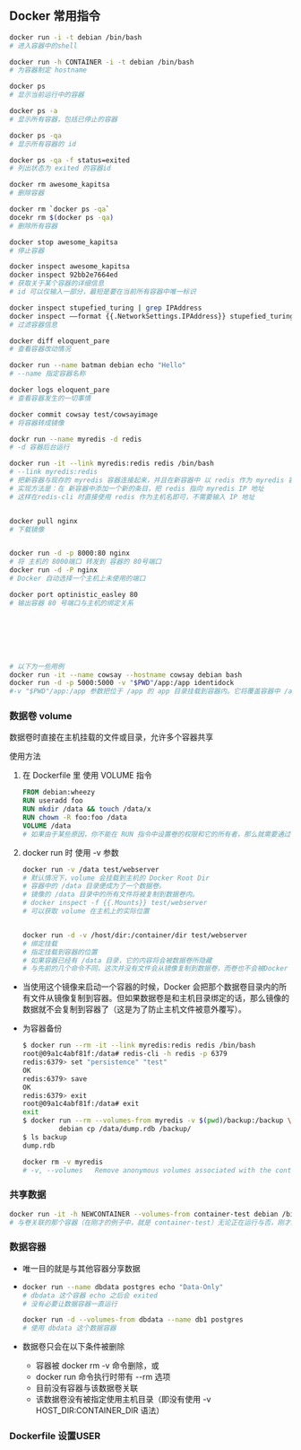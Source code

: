 ## Docker 常用指令

```bash
docker run -i -t debian /bin/bash
# 进入容器中的shell

docker run -h CONTAINER -i -t debian /bin/bash
# 为容器制定 hostname

docker ps
# 显示当前运行中的容器

docker ps -a
# 显示所有容器，包括已停止的容器

docker ps -qa
# 显示所有容器的 id

docker ps -qa -f status=exited
# 列出状态为 exited 的容器id

docker rm awesome_kapitsa
# 删除容器

docker rm `docker ps -qa`
docekr rm $(docker ps -qa)
# 删除所有容器

docker stop awesome_kapitsa
# 停止容器

docker inspect awesome_kapitsa
docker inspect 92bb2e7664ed
# 获取关于某个容器的详细信息
# id 可以仅输入一部分，最短是要在当前所有容器中唯一标识

docker inspect stupefied_turing | grep IPAddress 
docker inspect ––format {{.NetworkSettings.IPAddress}} stupefied_turing
# 过滤容器信息

docker diff eloquent_pare
# 查看容器改动情况

docker run --name batman debian echo "Hello"
# --name 指定容器名称

docker logs eloquent_pare
# 查看容器发生的一切事情

docker commit cowsay test/cowsayimage
# 将容器转成镜像

dockr run --name myredis -d redis
# -d 容器后台运行

docker run -it --link myredis:redis redis /bin/bash
# --link myredis:redis
# 把新容器与现存的 myredis 容器连接起来，并且在新容器中 以 redis 作为 myredis 容器的主机名
# 实现方法是：在 新容器中添加一个新的条目，把 redis 指向 myredis IP 地址
# 这样在redis-cli 时直接使用 redis 作为主机名即可，不需要输入 IP 地址


docker pull nginx
# 下载镜像


docker run -d -p 8000:80 nginx
# 将 主机的 8000端口 转发到 容器的 80号端口
docker run -d -P nginx
# Docker 自动选择一个主机上未使用的端口

docker port optinistic_easley 80
# 输出容器 80 号端口与主机的绑定关系







# 以下为一些用例
docker run -it --name cowsay --hostname cowsay debian bash
docker run -d -p 5000:5000 -v "$PWD"/app:/app identidock
#-v "$PWD"/app:/app 参数把位于 /app 的 app 目录挂载到容器内。它将覆盖容器中 /app 目录的内容 ，而且在容器内还可以进行读写（如果你不希望这样，也可以把数据卷挂载为只读）。
```



### 数据卷 volume

数据卷时直接在主机挂载的文件或目录，允许多个容器共享

使用方法

1. 在 Dockerfile 里 使用 VOLUME 指令

   ```dockerfile
   FROM debian:wheezy 
   RUN useradd foo 
   RUN mkdir /data && touch /data/x 
   RUN chown -R foo:foo /data 
   VOLUME /data
   # 如果由于某些原因，你不能在 RUN 指令中设置卷的权限和它的所有者，那么就需要通过使用 CMD 或 ENTRYPOINT 指令，在容器创建后，以执行脚本的方式来解决。
   ```

2. docker run 时 使用 -v 参数

   ```bash
   docker run -v /data test/webserver
   # 默认情况下，volume 会挂载到主机的 Docker Root Dir
   # 容器中的 /data 目录便成为了一个数据卷。
   # 镜像的 /data 目录中的所有文件将被复制到数据卷内。
   # docker inspect -f {{.Mounts}} test/webserver
   # 可以获取 volume 在主机上的实际位置
   
   
   docker run -d -v /host/dir:/container/dir test/webserver
   # 绑定挂载
   # 指定挂载到容器的位置
   # 如果容器已经有 /data 目录，它的内容将会被数据卷所隐藏
   # 与先前的几个命令不同，这次并没有文件会从镜像复制到数据卷，而卷也不会被Docker 删除（换句话说，假如数据卷是挂载到一个用户选定的目录的话，那么 docker rm -v是不会把它删除的）。
   ```

- 当使用这个镜像来启动一个容器的时候，Docker 会把那个数据卷目录内的所有文件从镜像复制到容器。但如果数据卷是和主机目录绑定的话，那么镜像的数据就不会复制到容器了（这是为了防止主机文件被意外覆写）。

- 为容器备份

  ```bash
  $ docker run --rm -it --link myredis:redis redis /bin/bash 
  root@09a1c4abf81f:/data# redis-cli -h redis -p 6379 
  redis:6379> set "persistence" "test" 
  OK 
  redis:6379> save 
  OK 
  redis:6379> exit 
  root@09a1c4abf81f:/data# exit 
  exit 
  $ docker run --rm --volumes-from myredis -v $(pwd)/backup:/backup \ 
           debian cp /data/dump.rdb /backup/ 
  $ ls backup 
  dump.rdb
  ```

  ```bash
  docker rm -v myredis
  # -v, --volumes   Remove anonymous volumes associated with the container
  ```

  

### 共享数据

```bash
docker run -it -h NEWCONTAINER --volumes-from container-test debian /bin/bash
# 与卷关联的那个容器（在刚才的例子中，就是 container-test）无论正在运行与否，刚才的命令都能使用。只要至少存在着一个容器与卷关联，那么卷就不会被删除。
```

### 数据容器

- 唯一目的就是与其他容器分享数据

- ```bash
  docker run --name dbdata postgres echo "Data-Only"
  # dbdata 这个容器 echo 之后会 exited
  # 没有必要让数据容器一直运行
  
  docker run -d --volumes-from dbdata --name db1 postgres
  # 使用 dbdata 这个数据容器
  ```

- 数据卷只会在以下条件被删除

  - 容器被 docker rm -v 命令删除，或
  - docker run 命令执行时带有 --rm 选项
  - 目前没有容器与该数据卷关联
  - 该数据卷没有被指定使用主机目录（即没有使用 -v HOST_DIR:CONTAINER_DIR 语法）





### Dockerfile 设置USER

```dockerfile
```

